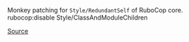 
Monkey patching for `Style/RedundantSelf` of RuboCop core.
rubocop:disable Style/ClassAndModuleChildren

[Source](http://www.rubydoc.info/gems/rubocop/RuboCop/Cop/Style/RedundantSelf)